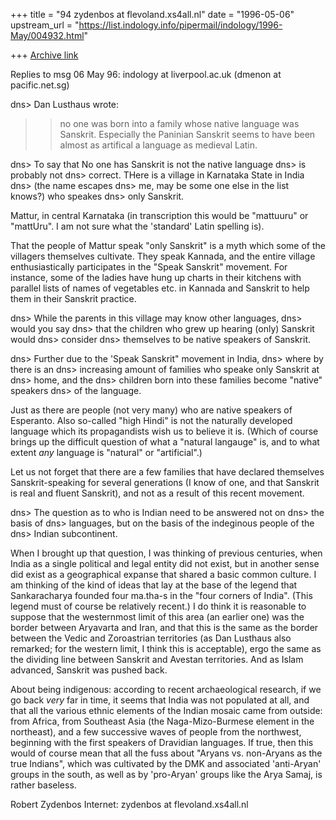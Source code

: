 +++
title = "94 zydenbos at flevoland.xs4all.nl"
date = "1996-05-06"
upstream_url = "https://list.indology.info/pipermail/indology/1996-May/004932.html"

+++
[Archive link](https://list.indology.info/pipermail/indology/1996-May/004932.html)


Replies to msg 06 May 96: indology at liverpool.ac.uk (dmenon at pacific.net.sg)

 dns> Dan Lusthaus wrote:

>>no one was
>>born into a family whose native language was Sanskrit. Especially the
>>Paninian Sanskrit seems to have been almost as artifical a language as
>>medieval Latin.
>>

 dns> To say that No one has Sanskrit is not the native language
 dns> is probably not
 dns> correct. THere is a village in Karnataka State in India
 dns> (the name escapes
 dns> me, may be some one else in the list knows?) who speakes
 dns> only Sanskrit.

Mattur, in central Karnataka (in transcription this would be "mattuuru" or
"mattUru". I am not sure what the 'standard' Latin spelling is).

That the people of Mattur speak "only Sanskrit" is a myth which some of the
villagers themselves cultivate. They speak Kannada, and the entire village
enthusiastically participates in the "Speak Sanskrit" movement. For instance,
some of the ladies have hung up charts in their kitchens with parallel lists of
names of vegetables etc. in Kannada and Sanskrit to help them in their Sanskrit
practice.

 dns> While the parents in this village may know other languages,
 dns> would you say
 dns> that the children who grew up hearing (only) Sanskrit would
 dns> consider
 dns> themselves to be native speakers of Sanskrit.

 dns> Further due to the 'Speak Sanskrit" movement in India,
 dns> where by there is an
 dns> increasing amount of families who speake only Sanskrit at
 dns> home, and the
 dns> children born into these families become "native" speakers
 dns> of the language.

Just as there are people (not very many) who are native speakers of Esperanto.
Also so-called "high Hindi" is not the naturally developed language which its
propagandists wish us to believe it is. (Which of course brings up the
difficult question of what a "natural langauge" is, and to what extent _any_
language is "natural" or "artificial".)

Let us not forget that there are a few families that have declared themselves
Sanskrit-speaking for several generations (I know of one, and that Sanskrit is
real and fluent Sanskrit), and not as a result of this recent movement.

 dns> The question as to who is Indian need to be answered not on
 dns> the basis of
 dns> languages, but on the basis of the indeginous people of the
 dns> Indian subcontinent.

When I brought up that question, I was thinking of previous centuries, when
India as a single political and legal entity did not exist, but in another
sense did exist as a geographical expanse that shared a basic common culture. I
am thinking of the kind of ideas that lay at the base of the legend that
Sankaracharya founded four ma.tha-s in the "four corners of India". (This
legend must of course be relatively recent.) I do think it is reasonable to
suppose that the westernmost limit of this area (an earlier one) was the border
between Aryavarta and Iran, and that this is the same as the border between the
Vedic and Zoroastrian territories (as Dan Lusthaus also remarked; for the
western limit, I think this is acceptable), ergo the same as the dividing line
between Sanskrit and Avestan territories. And as Islam advanced, Sanskrit was
pushed back.

About being indigenous: according to recent archaeological research, if we go
back _very_ far in time, it seems that India was not populated at all, and that
all the various ethnic elements of the Indian mosaic came from outside: from
Africa, from Southeast Asia (the Naga-Mizo-Burmese element in the northeast),
and a few successive waves of people from the northwest, beginning with the
first speakers of Dravidian languages. If true, then this would of course mean
that all the fuss about "Aryans vs. non-Aryans as the true Indians", which was
cultivated by the DMK and associated 'anti-Aryan' groups in the south, as well
as by 'pro-Aryan' groups like the Arya Samaj, is rather baseless.

Robert Zydenbos
Internet: zydenbos at flevoland.xs4all.nl





